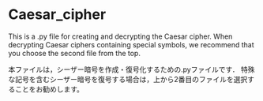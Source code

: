 # Caesar_cipher
This is a .py file for creating and decrypting the Caesar cipher.
When decrypting Caesar ciphers containing special symbols, we recommend that you choose the second file from the top.

本ファイルは，シーザー暗号を作成・復号化するための.pyファイルです．
特殊な記号を含むシーザー暗号を復号する場合は，上から2番目のファイルを選択することをお勧めします。
